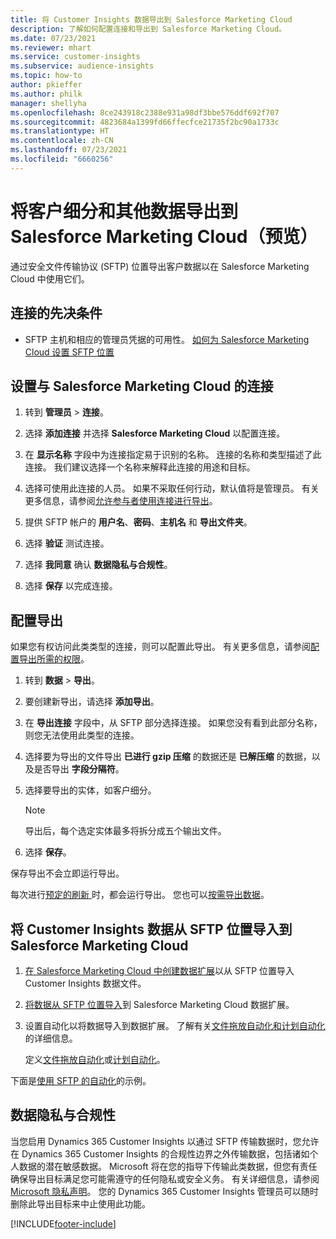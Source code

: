 ```yaml
---
title: 将 Customer Insights 数据导出到 Salesforce Marketing Cloud
description: 了解如何配置连接和导出到 Salesforce Marketing Cloud。
ms.date: 07/23/2021
ms.reviewer: mhart
ms.service: customer-insights
ms.subservice: audience-insights
ms.topic: how-to
author: pkieffer
ms.author: philk
manager: shellyha
ms.openlocfilehash: 8ce243918c2388e931a98df3bbe576ddf692f707
ms.sourcegitcommit: 4823684a1399fd66ffecfce21735f2bc90a1733c
ms.translationtype: HT
ms.contentlocale: zh-CN
ms.lasthandoff: 07/23/2021
ms.locfileid: "6660256"
---
```

# <a name="export-segments-and-other-data-to-salesforce-marketing-cloud-preview"></a>将客户细分和其他数据导出到 Salesforce Marketing Cloud（预览）

通过安全文件传输协议 (SFTP) 位置导出客户数据以在 Salesforce Marketing Cloud 中使用它们。

## <a name="prerequisites-for-connection"></a>连接的先决条件

- SFTP 主机和相应的管理员凭据的可用性。 [如何为 Salesforce Marketing Cloud 设置 SFTP 位置](https://help.salesforce.com/articleView?id=sf.mc_es_configure_enhanced_ftp.htm&type=5) 

## <a name="set-up-the-connection-to-salesforce-marketing-cloud"></a>设置与 Salesforce Marketing Cloud 的连接

1. 转到 **管理员** > **连接**。

1. 选择 **添加连接** 并选择 **Salesforce Marketing Cloud** 以配置连接。

1. 在 **显示名称** 字段中为连接指定易于识别的名称。 连接的名称和类型描述了此连接。 我们建议选择一个名称来解释此连接的用途和目标。

1. 选择可使用此连接的人员。 如果不采取任何行动，默认值将是管理员。 有关更多信息，请参阅[允许参与者使用连接进行导出](connections.md#allow-contributors-to-use-a-connection-for-exports)。

1. 提供 SFTP 帐户的 **用户名**、**密码**、**主机名** 和 **导出文件夹**。

1. 选择 **验证** 测试连接。

1. 选择 **我同意** 确认 **数据隐私与合规性**。

1. 选择 **保存** 以完成连接。

## <a name="configure-an-export"></a>配置导出

如果您有权访问此类类型的连接，则可以配置此导出。 有关更多信息，请参阅[配置导出所需的权限](export-destinations.md#set-up-a-new-export)。

1. 转到 **数据** > **导出**。

1. 要创建新导出，请选择 **添加导出**。

1. 在 **导出连接** 字段中，从 SFTP 部分选择连接。 如果您没有看到此部分名称，则您无法使用此类型的连接。

1. 选择要为导出的文件导出 **已进行 gzip 压缩** 的数据还是 **已解压缩** 的数据，以及是否导出 **字段分隔符**。

1. 选择要导出的实体，如客户细分。

   > [!NOTE]
   > 导出后，每个选定实体最多将拆分成五个输出文件。 

1. 选择 **保存**。

保存导出不会立即运行导出。

每次进行[预定的刷新 ](system.md#schedule-tab)时，都会运行导出。 您也可以[按需导出数据](export-destinations.md#run-exports-on-demand)。 

## <a name="import-customer-insights-data-from-sftp-location-to-salesforce-marketing-cloud"></a>将 Customer Insights 数据从 SFTP 位置导入到 Salesforce Marketing Cloud

1. [在 Salesforce Marketing Cloud 中创建数据扩展](https://help.salesforce.com/articleView?id=sf.mc_es_create_data_extension.htm&type=5)以从 SFTP 位置导入 Customer Insights 数据文件。

2. [将数据从 SFTP 位置导入](https://help.salesforce.com/articleView?id=sf.mc_es_import_data_extension_classic.htm&type=5)到 Salesforce Marketing Cloud 数据扩展。 

3. 设置自动化以将数据导入到数据扩展。 了解有关[文件拖放自动化和计划自动化](https://help.salesforce.com/articleView?id=sf.mc_as_triggered_automations.htm&type=5)的详细信息。

   定义[文件拖放自动化](https://help.salesforce.com/articleView?id=sf.mc_as_define_a_triggered_automation.htm&type=5)或[计划自动化](https://help.salesforce.com/articleView?id=sf.mc_as_define_a_scheduled_automation.htm&type=5)。 

下面是[使用 SFTP 的自动化](https://help.salesforce.com/articleView?id=sf.mc_as_ftp_and_triggered_automation_scenario.htm&type=5)的示例。

## <a name="data-privacy-and-compliance"></a>数据隐私与合规性

当您启用 Dynamics 365 Customer Insights 以通过 SFTP 传输数据时，您允许在 Dynamics 365 Customer Insights 的合规性边界之外传输数据，包括诸如个人数据的潜在敏感数据。 Microsoft 将在您的指导下传输此类数据，但您有责任确保导出目标满足您可能需遵守的任何隐私或安全义务。 有关详细信息，请参阅 [Microsoft 隐私声明](https://go.microsoft.com/fwlink/?linkid=396732)。
您的 Dynamics 365 Customer Insights 管理员可以随时删除此导出目标来中止使用此功能。

[!INCLUDE[footer-include](../includes/footer-banner.md)]
